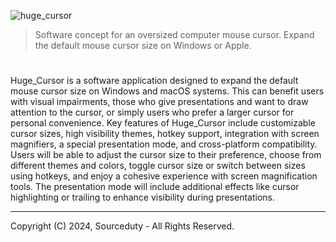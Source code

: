 ![huge_cursor](https://github.com/sourceduty/Huge_Cursor/assets/123030236/f6cc89cf-b76b-47a4-804f-5c71000ef3f4)

> Software concept for an oversized computer mouse cursor. Expand the default mouse cursor size on Windows or Apple.

#

Huge_Cursor is a software application designed to expand the default mouse cursor size on Windows and macOS systems. This can benefit users with visual impairments, those who give presentations and want to draw attention to the cursor, or simply users who prefer a larger cursor for personal convenience. Key features of Huge_Cursor include customizable cursor sizes, high visibility themes, hotkey support, integration with screen magnifiers, a special presentation mode, and cross-platform compatibility. Users will be able to adjust the cursor size to their preference, choose from different themes and colors, toggle cursor size or switch between sizes using hotkeys, and enjoy a cohesive experience with screen magnification tools. The presentation mode will include additional effects like cursor highlighting or trailing to enhance visibility during presentations.

***
Copyright (C) 2024, Sourceduty - All Rights Reserved.
